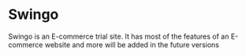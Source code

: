 # Swingo
Swingo is an E-commerce trial site. It has most of the features of an E-commerce website and more will be added in the future versions

